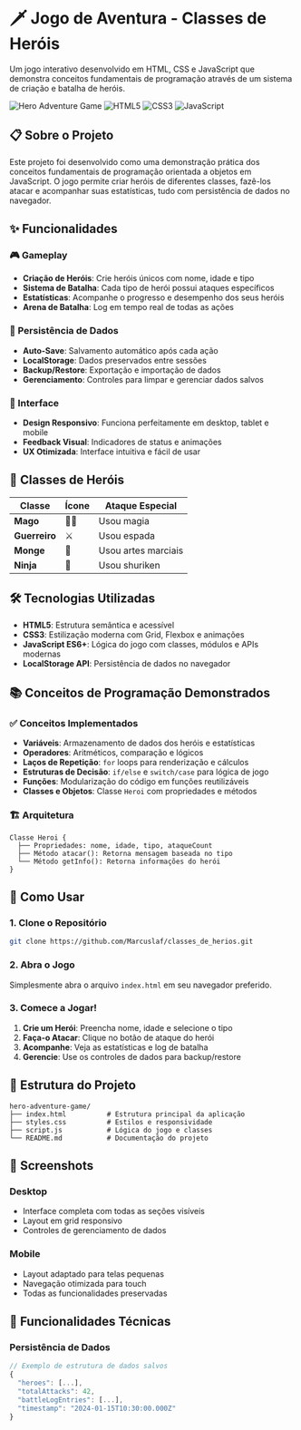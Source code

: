 # 🗡️ Jogo de Aventura - Classes de Heróis

Um jogo interativo desenvolvido em HTML, CSS e JavaScript que demonstra conceitos fundamentais de programação através de um sistema de criação e batalha de heróis.

![Hero Adventure Game](https://img.shields.io/badge/Status-Completo-brightgreen)
![HTML5](https://img.shields.io/badge/HTML5-E34F26?logo=html5&logoColor=white)
![CSS3](https://img.shields.io/badge/CSS3-1572B6?logo=css3&logoColor=white)
![JavaScript](https://img.shields.io/badge/JavaScript-F7DF1E?logo=javascript&logoColor=black)

## 📋 Sobre o Projeto

Este projeto foi desenvolvido como uma demonstração prática dos conceitos fundamentais de programação orientada a objetos em JavaScript. O jogo permite criar heróis de diferentes classes, fazê-los atacar e acompanhar suas estatísticas, tudo com persistência de dados no navegador.

## ✨ Funcionalidades

### 🎮 Gameplay
- **Criação de Heróis**: Crie heróis únicos com nome, idade e tipo
- **Sistema de Batalha**: Cada tipo de herói possui ataques específicos
- **Estatísticas**: Acompanhe o progresso e desempenho dos seus heróis
- **Arena de Batalha**: Log em tempo real de todas as ações

### 💾 Persistência de Dados
- **Auto-Save**: Salvamento automático após cada ação
- **LocalStorage**: Dados preservados entre sessões
- **Backup/Restore**: Exportação e importação de dados
- **Gerenciamento**: Controles para limpar e gerenciar dados salvos

### 📱 Interface
- **Design Responsivo**: Funciona perfeitamente em desktop, tablet e mobile
- **Feedback Visual**: Indicadores de status e animações
- **UX Otimizada**: Interface intuitiva e fácil de usar

## 🎯 Classes de Heróis

| Classe | Ícone | Ataque Especial |
|--------|-------|-----------------|
| **Mago** | 🧙‍♂️ | Usou magia |
| **Guerreiro** | ⚔️ | Usou espada |
| **Monge** | 🥋 | Usou artes marciais |
| **Ninja** | 🥷 | Usou shuriken |

## 🛠️ Tecnologias Utilizadas

- **HTML5**: Estrutura semântica e acessível
- **CSS3**: Estilização moderna com Grid, Flexbox e animações
- **JavaScript ES6+**: Lógica do jogo com classes, módulos e APIs modernas
- **LocalStorage API**: Persistência de dados no navegador

## 📚 Conceitos de Programação Demonstrados

### ✅ Conceitos Implementados
- **Variáveis**: Armazenamento de dados dos heróis e estatísticas
- **Operadores**: Aritméticos, comparação e lógicos
- **Laços de Repetição**: `for` loops para renderização e cálculos
- **Estruturas de Decisão**: `if/else` e `switch/case` para lógica de jogo
- **Funções**: Modularização do código em funções reutilizáveis
- **Classes e Objetos**: Classe `Heroi` com propriedades e métodos

### 🏗️ Arquitetura
```
Classe Heroi {
  ├── Propriedades: nome, idade, tipo, ataqueCount
  ├── Método atacar(): Retorna mensagem baseada no tipo
  └── Método getInfo(): Retorna informações do herói
}
```

## 🚀 Como Usar

### 1. Clone o Repositório
```bash
git clone https://github.com/Marcuslaf/classes_de_herios.git
```

### 2. Abra o Jogo
Simplesmente abra o arquivo `index.html` em seu navegador preferido.

### 3. Comece a Jogar!
1. **Crie um Herói**: Preencha nome, idade e selecione o tipo
2. **Faça-o Atacar**: Clique no botão de ataque do herói
3. **Acompanhe**: Veja as estatísticas e log de batalha
4. **Gerencie**: Use os controles de dados para backup/restore

## 📁 Estrutura do Projeto

```
hero-adventure-game/
├── index.html          # Estrutura principal da aplicação
├── styles.css          # Estilos e responsividade
├── script.js           # Lógica do jogo e classes
└── README.md           # Documentação do projeto
```

## 🎨 Screenshots

### Desktop
- Interface completa com todas as seções visíveis
- Layout em grid responsivo
- Controles de gerenciamento de dados

### Mobile
- Layout adaptado para telas pequenas
- Navegação otimizada para touch
- Todas as funcionalidades preservadas

## 🔧 Funcionalidades Técnicas

### Persistência de Dados
```javascript
// Exemplo de estrutura de dados salvos
{
  "heroes": [...],
  "totalAttacks": 42,
  "battleLogEntries": [...],
  "timestamp": "2024-01-15T10:30:00.000Z"
}
